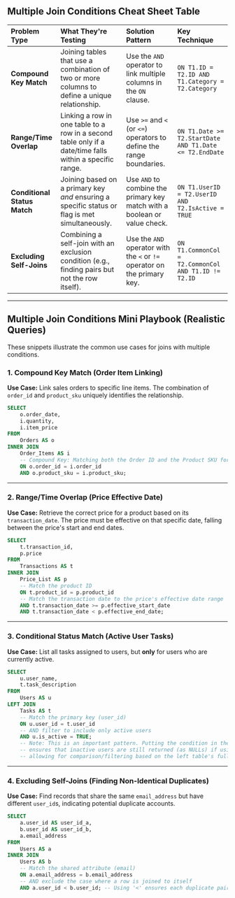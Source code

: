 ## Multiple Join Conditions Cheat Sheet Table

| Problem Type | What They're Testing | Solution Pattern | Key Technique |
| :--- | :--- | :--- | :--- |
| **Compound Key Match** | Joining tables that use a combination of two or more columns to define a unique relationship. | Use the `AND` operator to link multiple columns in the `ON` clause. | `ON T1.ID = T2.ID AND T1.Category = T2.Category` |
| **Range/Time Overlap** | Linking a row in one table to a row in a second table only if a date/time falls within a specific range. | Use `>=` and `<` (or `<=`) operators to define the range boundaries. | `ON T1.Date >= T2.StartDate AND T1.Date <= T2.EndDate` |
| **Conditional Status Match** | Joining based on a primary key *and* ensuring a specific status or flag is met simultaneously. | Use `AND` to combine the primary key match with a boolean or value check. | `ON T1.UserID = T2.UserID AND T2.IsActive = TRUE` |
| **Excluding Self-Joins** | Combining a self-join with an exclusion condition (e.g., finding pairs but not the row itself). | Use the `AND` operator with the `<` or `!=` operator on the primary key. | `ON T1.CommonCol = T2.CommonCol AND T1.ID != T2.ID` |

-----

## Multiple Join Conditions Mini Playbook (Realistic Queries)

These snippets illustrate the common use cases for joins with multiple conditions.

### 1\. Compound Key Match (Order Item Linking)

**Use Case:** Link sales orders to specific line items. The combination of `order_id` and `product_sku` uniquely identifies the relationship.

```sql
SELECT
    o.order_date,
    i.quantity,
    i.item_price
FROM
    Orders AS o
INNER JOIN
    Order_Items AS i
    -- Compound Key: Matching both the Order ID and the Product SKU for precision
    ON o.order_id = i.order_id
    AND o.product_sku = i.product_sku;
```

-----

### 2\. Range/Time Overlap (Price Effective Date)

**Use Case:** Retrieve the correct price for a product based on its `transaction_date`. The price must be effective on that specific date, falling between the price's start and end dates.

```sql
SELECT
    t.transaction_id,
    p.price
FROM
    Transactions AS t
INNER JOIN
    Price_List AS p
    -- Match the product ID
    ON t.product_id = p.product_id
    -- Match the transaction date to the price's effective date range
    AND t.transaction_date >= p.effective_start_date
    AND t.transaction_date < p.effective_end_date;
```

-----

### 3\. Conditional Status Match (Active User Tasks)

**Use Case:** List all tasks assigned to users, but **only** for users who are currently active.

```sql
SELECT
    u.user_name,
    t.task_description
FROM
    Users AS u
LEFT JOIN
    Tasks AS t
    -- Match the primary key (user_id)
    ON u.user_id = t.user_id
    -- AND filter to include only active users
    AND u.is_active = TRUE;
    -- Note: This is an important pattern. Putting the condition in the JOIN (not WHERE)
    -- ensures that inactive users are still returned (as NULLs) if using a LEFT JOIN,
    -- allowing for comparison/filtering based on the left table's full data set later.
```

-----

### 4\. Excluding Self-Joins (Finding Non-Identical Duplicates)

**Use Case:** Find records that share the same `email_address` but have different `user_id`s, indicating potential duplicate accounts.

```sql
SELECT
    a.user_id AS user_id_a,
    b.user_id AS user_id_b,
    a.email_address
FROM
    Users AS a
INNER JOIN
    Users AS b
    -- Match the shared attribute (email)
    ON a.email_address = b.email_address
    -- AND exclude the case where a row is joined to itself
    AND a.user_id < b.user_id; -- Using '<' ensures each duplicate pair is listed only once
```
